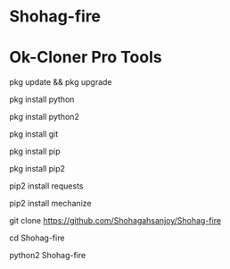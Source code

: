 # Shohag-fire
# Ok-Cloner Pro Tools 


pkg update && pkg upgrade

pkg install python

pkg install python2

pkg install git

pkg install pip

pkg install pip2

pip2 install requests


pip2 install mechanize

git clone https://github.com/Shohagahsanjoy/Shohag-fire

cd Shohag-fire

python2 Shohag-fire